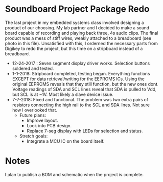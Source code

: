 # Soundboard Project Package Redo

The last project in my embedded systems class involved designing a product of our choosing. My lab partner and I
decided to make a sound board capable of recording and playing back three, 4s audio clips. The final product was a mess of
stiff wires, weakly attached to a breadboard (see photo in this file). 
Unsatisfied with this, I orderned the necessary parts from Digikey to redo the project, but this time on a stripboard instead
of a breadboard.

* 12-24-2017 : Seven segment display driver works. Selection buttons soldered and tested.
* 1-1-2018: Stripboard completed, testing began. Everything functions EXCEPT for data retrieval/writing for the EEPROMS ICs. Using
  the original EEPROMS reveals that they still function, but the new ones dont. Voltage readings of SDA and SCL lines reveal
  that SDA is pulled to Vdd, but SCL is at ~1V. Most likely a slave device issue.
* 7-7-2018: Fixed and functional. The problem was two extra pairs of resistors connecting the high rail to the SCL and SDA lines. Not sure how I overlooked that.
  * Future plans:
    * Improve layout.
    * Look into PCB design.
    * Replace 7-seg display with LEDs for selection and status.
  * Stretch goals:
    * Integrate a MCU IC on the board itself.
    
# Notes
I plan to publish a BOM and schematic when the project is complete.
